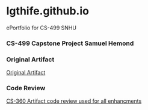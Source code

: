 # Igthife.github.io
ePortfolio for CS-499 SNHU

### CS-499 Capstone Project Samuel Hemond

### Original Artifact

[Original Artifact](CS360ArtifactSamuelHemond)

### Code Review

[CS-360 Artifact code review used for all enhancments](https://youtu.be/2A69vkAXrOA "code review used for all enhancments")<br/>
